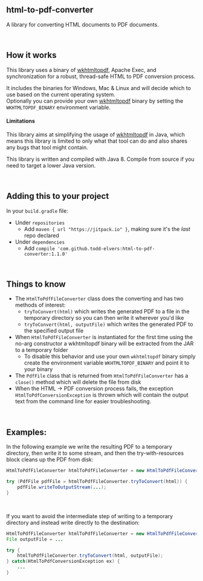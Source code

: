 html-to-pdf-converter
---------------------------------

A library for converting HTML documents to PDF documents.

<br/>

## How it works

This library uses a binary of [wkhtmltopdf](https://wkhtmltopdf.org/), Apache Exec, and synchronization for a robust, thread-safe HTML to PDF conversion process.

It includes the binaries for Windows, Mac & Linux and will decide which to use based on the current operating system.  
Optionally you can provide your own [wkhtmltopdf](https://wkhtmltopdf.org/) binary by setting the `WKHTMLTOPDF_BINARY` environment variable.

#### Limitations

This library aims at simplifying the usage of [wkhtmltopdf](https://wkhtmltopdf.org/) in Java, which means this library is limited to only
what that tool can do and also shares any bugs that tool might contain.

This library is written and compiled with Java 8.  Compile from source if you need to target a lower Java version.

<br/>

## Adding this to your project

In your `build.gradle` file:
* Under `repositories`
    * Add `maven { url "https://jitpack.io" }`, making sure it's the _last_ repo declared
* Under `dependencies`
    * Add `compile 'com.github.todd-elvers:html-to-pdf-converter:1.1.0'`
    
<br/>

## Things to know

* The `HtmlToPdfFileConverter` class does the converting and has two methods of interest:
  * `tryToConvert(html)` which writes the generated PDF to a file in the temporary directory so you can then write it wherever you'd like
  * `tryToConvert(html, outputFile)` which writes the generated PDF to the specified output file
* When `HtmlToPdfFileConverter` is instantiated for the first time using the no-arg constructor a wkhtmltopdf binary will be extracted from the JAR to a temporary folder
  * To disable this behavior and use your own `wkhtmltopdf` binary simply create the environment variable `WKHTMLTOPDF_BINARY` and point it to your binary 
* The `PdfFile` class that is returned from `HtmlToPdfFileConverter` has a `close()` method which will delete the file from disk
* When the HTML -> PDF conversion process fails, the exception `HtmlToPdfConversionException` is thrown which will contain the output
text from the command line for easier troubleshooting.

<br/>

## Examples:

In the following example we write the resulting PDF to a temporary directory, then write it to some stream, and then the try-with-resources block
cleans up the PDF from disk:

```java
HtmlToPdfFileConverter htmlToPdfFileConverter = new HtmlToPdfFileConverter();

try (PdfFile pdfFile = htmlToPdfFileConverter.tryToConvert(html)) {
    pdfFile.writeToOutputStream(...);
}
```

<br/>

If you want to avoid the intermediate step of writing to a temporary directory and instead write directly to the destination:

```java
HtmlToPdfFileConverter htmlToPdfFileConverter = new HtmlToPdfFileConverter();
File outputFile = ...

try {
    htmlToPdfFileConverter.tryToConvert(html, outputFile);
} catch(HtmlToPdfConversionException ex) {
    ...
}
```